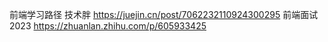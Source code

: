前端学习路径 技术胖
https://juejin.cn/post/7062232110924300295
前端面试2023
https://zhuanlan.zhihu.com/p/605933425

